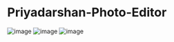 # Priyadarshan-Photo-Editor
![image](https://user-images.githubusercontent.com/62868878/91664954-186ca980-eb10-11ea-9555-7ee4ccc1a5ef.png)
![image](https://user-images.githubusercontent.com/62868878/91665431-1f48eb80-eb13-11ea-8bfd-a8a407b5b4c7.png)
![image](https://user-images.githubusercontent.com/62868878/91665442-40a9d780-eb13-11ea-8a9c-4c215c5c8ae1.png)

